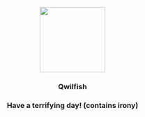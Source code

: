 <p align="center">
    <img src="https://raw.githubusercontent.com/PokeAPI/sprites/master/sprites/pokemon/211.png" width="150" height="150">
</p>
<h3 align="center"> <b>Qwilfish</b></h3>
<h3 align="center">Have a terrifying day! (contains irony)</h3>
